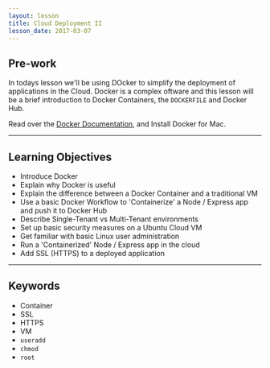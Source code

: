 ```yaml
---
layout: lesson
title: Cloud Deployment II
lesson_date: 2017-03-07
---
```


## Pre-work

In todays lesson we'll be using DOcker to simplify the deployment of applications in the Cloud. 
Docker is a complex oftware and this lesson will be a brief introduction to Docker Containers, 
the `DOCKERFILE` and Docker Hub.

Read over the [Docker Documentation](https://docs.docker.com/), and Install Docker for Mac.

---

## Learning Objectives

- Introduce Docker
- Explain why Docker is useful
- Explain the difference between a Docker Container and a traditional VM
- Use a basic Docker Workflow to 'Containerize' a Node / Express app
and push it to Docker Hub
- Describe Single-Tenant vs Multi-Tenant environments
- Set up basic security measures on a Ubuntu Cloud VM
- Get familiar with basic Linux user administration
- Run a 'Containerized' Node / Express app in the cloud
- Add SSL (HTTPS) to a deployed application

---

## Keywords

- Container
- SSL
- HTTPS
- VM
- `useradd`
- `chmod`
- `root`

